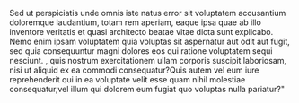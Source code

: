 Sed ut perspiciatis unde omnis iste natus error sit voluptatem accusantium doloremque laudantium, totam rem aperiam, eaque ipsa quae ab illo inventore veritatis et quasi architecto beatae vitae dicta sunt explicabo. Nemo enim ipsam voluptatem quia voluptas sit aspernatur aut odit aut fugit, sed quia consequuntur magni dolores eos qui ratione voluptatem sequi nesciunt. , quis nostrum exercitationem ullam corporis suscipit laboriosam, nisi ut aliquid ex ea commodi consequatur?Quis autem vel eum iure reprehenderit qui in ea voluptate velit esse quam nihil molestiae consequatur,vel illum qui dolorem eum fugiat quo voluptas nulla pariatur?"